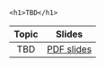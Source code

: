
~~~
<h1>TBD</h1>
~~~

Topic | Slides
:-----: | :--------:
TBD   | [PDF slides](./assets/slides/main_00.pdf)


